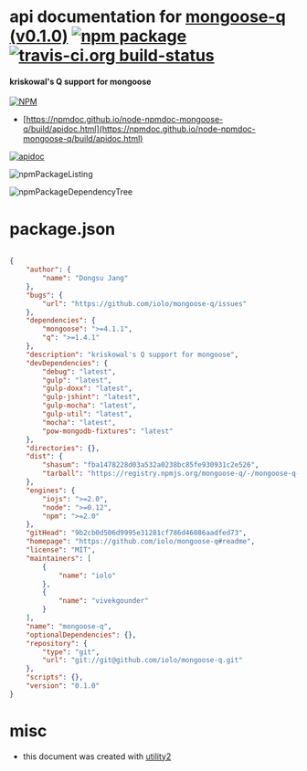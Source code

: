 # api documentation for  [mongoose-q (v0.1.0)](https://github.com/iolo/mongoose-q#readme)  [![npm package](https://img.shields.io/npm/v/npmdoc-mongoose-q.svg?style=flat-square)](https://www.npmjs.org/package/npmdoc-mongoose-q) [![travis-ci.org build-status](https://api.travis-ci.org/npmdoc/node-npmdoc-mongoose-q.svg)](https://travis-ci.org/npmdoc/node-npmdoc-mongoose-q)
#### kriskowal's Q support for mongoose

[![NPM](https://nodei.co/npm/mongoose-q.png?downloads=true&downloadRank=true&stars=true)](https://www.npmjs.com/package/mongoose-q)

- [https://npmdoc.github.io/node-npmdoc-mongoose-q/build/apidoc.html](https://npmdoc.github.io/node-npmdoc-mongoose-q/build/apidoc.html)

[![apidoc](https://npmdoc.github.io/node-npmdoc-mongoose-q/build/screenCapture.buildCi.browser.%252Ftmp%252Fbuild%252Fapidoc.html.png)](https://npmdoc.github.io/node-npmdoc-mongoose-q/build/apidoc.html)

![npmPackageListing](https://npmdoc.github.io/node-npmdoc-mongoose-q/build/screenCapture.npmPackageListing.svg)

![npmPackageDependencyTree](https://npmdoc.github.io/node-npmdoc-mongoose-q/build/screenCapture.npmPackageDependencyTree.svg)



# package.json

```json

{
    "author": {
        "name": "Dongsu Jang"
    },
    "bugs": {
        "url": "https://github.com/iolo/mongoose-q/issues"
    },
    "dependencies": {
        "mongoose": ">=4.1.1",
        "q": ">=1.4.1"
    },
    "description": "kriskowal's Q support for mongoose",
    "devDependencies": {
        "debug": "latest",
        "gulp": "latest",
        "gulp-doxx": "latest",
        "gulp-jshint": "latest",
        "gulp-mocha": "latest",
        "gulp-util": "latest",
        "mocha": "latest",
        "pow-mongodb-fixtures": "latest"
    },
    "directories": {},
    "dist": {
        "shasum": "fba1478228d03a532a0238bc85fe930931c2e526",
        "tarball": "https://registry.npmjs.org/mongoose-q/-/mongoose-q-0.1.0.tgz"
    },
    "engines": {
        "iojs": ">=2.0",
        "node": ">=0.12",
        "npm": ">=2.0"
    },
    "gitHead": "9b2cb0d506d9995e31281cf786d46086aadfed73",
    "homepage": "https://github.com/iolo/mongoose-q#readme",
    "license": "MIT",
    "maintainers": [
        {
            "name": "iolo"
        },
        {
            "name": "vivekgounder"
        }
    ],
    "name": "mongoose-q",
    "optionalDependencies": {},
    "repository": {
        "type": "git",
        "url": "git://git@github.com/iolo/mongoose-q.git"
    },
    "scripts": {},
    "version": "0.1.0"
}
```



# misc
- this document was created with [utility2](https://github.com/kaizhu256/node-utility2)
